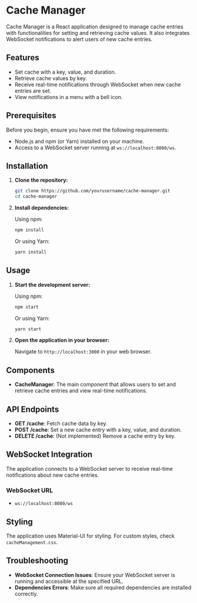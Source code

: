# Cache Manager

Cache Manager is a React application designed to manage cache entries with functionalities for setting and retrieving cache values. It also integrates WebSocket notifications to alert users of new cache entries. 

## Features

- Set cache with a key, value, and duration.
- Retrieve cache values by key.
- Receive real-time notifications through WebSocket when new cache entries are set.
- View notifications in a menu with a bell icon.

## Prerequisites

Before you begin, ensure you have met the following requirements:

- Node.js and npm (or Yarn) installed on your machine.
- Access to a WebSocket server running at `ws://localhost:8080/ws`.

## Installation

1. **Clone the repository:**

    ```bash
    git clone https://github.com/yourusername/cache-manager.git
    cd cache-manager
    ```

2. **Install dependencies:**

    Using npm:

    ```bash
    npm install
    ```

    Or using Yarn:

    ```bash
    yarn install
    ```

## Usage

1. **Start the development server:**

    Using npm:

    ```bash
    npm start
    ```

    Or using Yarn:

    ```bash
    yarn start
    ```

2. **Open the application in your browser:**

    Navigate to `http://localhost:3000` in your web browser.

## Components

- **CacheManager**: The main component that allows users to set and retrieve cache entries and view real-time notifications.

## API Endpoints

- **GET /cache**: Fetch cache data by key.
- **POST /cache**: Set a new cache entry with a key, value, and duration.
- **DELETE /cache**: (Not implemented) Remove a cache entry by key.

## WebSocket Integration

The application connects to a WebSocket server to receive real-time notifications about new cache entries.

### WebSocket URL

- `ws://localhost:8080/ws`

## Styling

The application uses Material-UI for styling. For custom styles, check `cacheManagement.css`.

## Troubleshooting

- **WebSocket Connection Issues**: Ensure your WebSocket server is running and accessible at the specified URL.
- **Dependencies Errors**: Make sure all required dependencies are installed correctly.